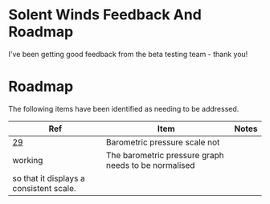 # Solent Winds Feedback And Roadmap

I've been getting good feedback from the beta testing team - thank you!

# Roadmap

The following items have been identified as needing to be addressed.

Ref|Item|Notes|
----|-----|--------------------|
[29](https://github.com/jameslavery/SolentMet/issues/29#issue-662337864)|Barometric pressure scale not
working |The barometric pressure graph needs to be normalised
so that it displays a consistent scale.|

